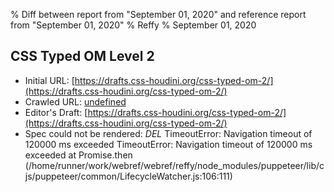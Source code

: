 % Diff between report from "September 01, 2020" and reference report from "September 01, 2020"
% Reffy
% September 01, 2020

## CSS Typed OM Level 2

- Initial URL: [https://drafts.css-houdini.org/css-typed-om-2/](https://drafts.css-houdini.org/css-typed-om-2/)
- Crawled URL: [undefined](undefined)
- Editor's Draft: [https://drafts.css-houdini.org/css-typed-om-2/](https://drafts.css-houdini.org/css-typed-om-2/)
- Spec could not be rendered: *DEL* TimeoutError: Navigation timeout of 120000 ms exceeded TimeoutError: Navigation timeout of 120000 ms exceeded
    at Promise.then (/home/runner/work/webref/webref/reffy/node_modules/puppeteer/lib/cjs/puppeteer/common/LifecycleWatcher.js:106:111)


